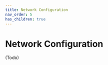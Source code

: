 ```yaml
---
title: Network Configuration
nav_order: 5
has_children: true
---
```


# Network Configuration


(Todo)